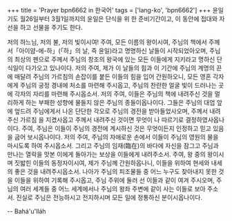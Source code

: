 +++
title = 'Prayer bpn6662 in 한국어'
tags = ['lang-ko', 'bpn6662']
+++
윤일 기도
월26일부터 3월1일까지의 윤일은 단식을 위 한 준비기간이고, 이 동안에 접대와 자선을 하고 선물을 주기도 한다.



저의 하느님, 저의 불, 저의 빛이시여! 주여, 모든 이름의 왕이시여, 주님의 책에서 주께서「아이얌-에-하」(「하」의 날, 즉 윤일)라고 명명하신 날들이 시작되었아오며, 주님의 최상의 펜으로 주께서 주님의 창조의 왕국에 있는 모든 이들에게 지키라고 명하신 단식일이 다가오고 있나이다. 저의 주여, 제가 이 날들의 힘과 이 기간에 주님의 계명의 끈에 매달려 주님의 가르침의 손잡이를 붙든 이들의 힘을 입어 간원하오니, 모든 영혼 각자에게 주님의 궁정 경내에 처소를 마련해 주시옵고, 주님의 찬란한 얼굴 빛이 드러나는 곳에 각자의 자리를 마련해 주시옵소서.
저의 주여, 이들은 주님의 책에 내려주신 것을 멀리하게 하는 부패한 성향에 물들지 않은 주님의 종들이옵나이다. 그들은 주님의 대업 앞에 엎드려 주님에게서 나온 단단한 각오로 주님의 경전을 받아들었사오며, 주께서 내려주신 가르침 을 지켰사옵고 주께서 내려주신 것이면 무엇이 나 따르기로 결정하였사옵나이다.
주여, 주님은 이들이 주님의 경전에 계시하신 것은 무엇이든지 인정하고 믿고 있음을 굽어 보시옵나이다. 저의 주여, 주님의 자애로운 손에서 이들이 주님의 영원의 물을 마시도록 하여 주시옵소서. 그리고 주님의 임재(臨在)의 바다에 자신을 잠그고 주님과 만나는 열락을 맛본 이에게 돌아가는 보상을 이들에게 내려주소서.
주여, 왕 중의 왕이시며 짓밟힌 이들의 동정자이시여, 제가 주님께 간원하옵나니, 이들을 위하여 현세와 내세의 좋은 것을 내려주시옵소서. 나아가 주님의 피조물들 중 어느 누구도 찾아내지 못한 것을 이들을 위하여 기록해 주시옵고, 주님 주위에 둘러 선 이들과 같이 여겨 주시오며, 주님의 여러 세계들 중 어느 세계에서나 주님의 왕좌 주변에 같이 사는 이들로 보아 주소서.
진실로 주님은 전능하시고 전지하시며 모든 일에 정통하신 분이시옵나이다.

-- Bahá'u'lláh
